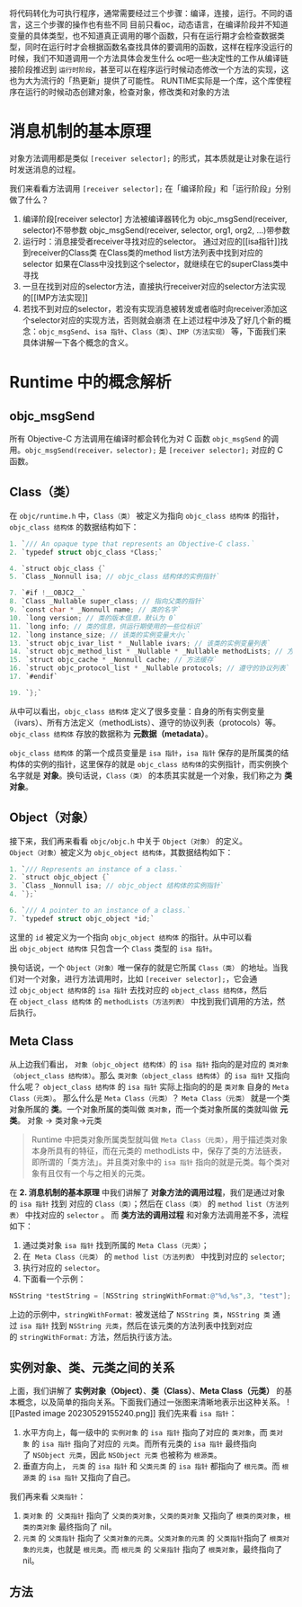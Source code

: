 将代码转化为可执行程序，通常需要经过三个步骤：编译，连接，运行。不同的语言，这三个步骤的操作也有些不同
目前只看oc，动态语言，在编译阶段并不知道变量的具体类型，也不知道真正调用的哪个函数，只有在运行期才会检查数据类型，同时在运行时才会根据函数名查找具体的要调用的函数，这样在程序没运行的时候，我们不知道调用一个方法具体会发生什么
oc吧一些决定性的工作从编译链接阶段推迟到 `运行时阶段`，甚至可以在程序运行时候动态修改一个方法的实现，这也为大为流行的「热更新」提供了可能性。
RUNTIME实际是一个库，这个库使程序在运行的时候动态创建对象，检查对象，修改类和对象的方法
# 消息机制的基本原理
对象方法调用都是类似 `[receiver selector];` 的形式，其本质就是让对象在运行时发送消息的过程。

我们来看看方法调用 `[receiver selector];` 在「编译阶段」和「运行阶段」分别做了什么？
1. 编译阶段[receiver selector] 方法被编译器转化为
objc_msgSend(receiver, selector)不带参数
objc_msgSend(receiver, selector, org1, org2, ...)带参数
2. 运行时：消息接受者receiver寻找对应的selector。
通过对应的[[isa指针]]找到receiver的Class类
在Class类的method list方法列表中找到对应的selector
如果在Class中没找到这个selector，就继续在它的superClass类中寻找
3. 一旦在找到对应的selector方法，直接执行receiver对应的selector方法实现的[[IMP方法实现]]
4. 若找不到对应的selector，若没有实现消息被转发或者临时向receiver添加这个selector对应的实现方法，否则就会崩溃
在上述过程中涉及了好几个新的概念：`objc_msgSend`、`isa 指针`、`Class（类）`、`IMP（方法实现）` 等，下面我们来具体讲解一下各个概念的含义。
# Runtime 中的概念解析
## objc_msgSend

所有 Objective-C 方法调用在编译时都会转化为对 C 函数 `objc_msgSend` 的调用。`objc_msgSend(receiver，selector);` 是 `[receiver selector];` 对应的 C 函数。
## Class（类）

在 `objc/runtime.h` 中，`Class（类）` 被定义为指向 `objc_class 结构体` 的指针，`objc_class 结构体` 的数据结构如下：
```c#
1. `/// An opaque type that represents an Objective-C class.`
2. `typedef struct objc_class *Class;`

4. `struct objc_class {`
5. `Class _Nonnull isa; // objc_class 结构体的实例指针`

7. `#if !__OBJC2__`
8. `Class _Nullable super_class; // 指向父类的指针`
9. `const char * _Nonnull name; // 类的名字`
10. `long version; // 类的版本信息，默认为 0`
11. `long info; // 类的信息，供运行期使用的一些位标识`
12. `long instance_size; // 该类的实例变量大小;`
13. `struct objc_ivar_list * _Nullable ivars; // 该类的实例变量列表`
14. `struct objc_method_list * _Nullable * _Nullable methodLists; // 方法定义的列表`
15. `struct objc_cache * _Nonnull cache; // 方法缓存`
16. `struct objc_protocol_list * _Nullable protocols; // 遵守的协议列表`
17. `#endif`

19. `};`
```
从中可以看出，`objc_class 结构体` 定义了很多变量：自身的所有实例变量（ivars）、所有方法定义（methodLists）、遵守的协议列表（protocols）等。`objc_class 结构体` 存放的数据称为 **元数据（metadata）**。

`objc_class 结构体` 的第一个成员变量是 `isa 指针`，`isa 指针` 保存的是所属类的结构体的实例的指针，这里保存的就是 `objc_class 结构体`的实例指针，而实例换个名字就是 **对象**。换句话说，`Class（类）` 的本质其实就是一个对象，我们称之为 **类对象**。
## Object（对象）
接下来，我们再来看看 `objc/objc.h` 中关于 `Object（对象）` 的定义。  
`Object（对象）`被定义为 `objc_object 结构体`，其数据结构如下：
```c#
1. `/// Represents an instance of a class.`
2. `struct objc_object {`
3. `Class _Nonnull isa; // objc_object 结构体的实例指针`
4. `};`

6. `/// A pointer to an instance of a class.`
7. `typedef struct objc_object *id;`
```
这里的 `id` 被定义为一个指向 `objc_object 结构体` 的指针。从中可以看出 `objc_object 结构体` 只包含一个 `Class` 类型的 `isa 指针`。

换句话说，一个 `Object（对象）`唯一保存的就是它所属 `Class（类）` 的地址。当我们对一个对象，进行方法调用时，比如 `[receiver selector];`，它会通过 `objc_object 结构体`的 `isa 指针` 去找对应的 `object_class 结构体`，然后在 `object_class 结构体` 的 `methodLists（方法列表）` 中找到我们调用的方法，然后执行。
## Meta Class
从上边我们看出， `对象（objc_object 结构体）`的 `isa 指针` 指向的是对应的 `类对象（object_class 结构体）`。那么 `类对象（object_class 结构体`）的 `isa 指针` 又指向什么呢？
`object_class 结构体` 的 `isa 指针` 实际上指向的的是 `类对象` 自身的 `Meta Class（元类）`。
那么什么是 `Meta Class（元类）`？
`Meta Class（元类）` 就是一个类对象所属的 **类**。一个对象所属的类叫做 `类对象`，而一个类对象所属的类就叫做 **元类**。
对象 -> 类对象->元类
> Runtime 中把类对象所属类型就叫做 `Meta Class（元类）`，用于描述类对象本身所具有的特征，而在元类的 methodLists 中，保存了类的方法链表，即所谓的「类方法」。并且类对象中的 `isa 指针` 指向的就是元类。每个类对象有且仅有一个与之相关的元类。

在 **2. 消息机制的基本原理** 中我们讲解了 **对象方法的调用过程**，我们是通过对象的 `isa 指针` 找到 对应的 `Class（类）`；然后在 `Class（类）` 的 `method list（方法列表）` 中找对应的 `selector` 。
而 **类方法的调用过程** 和对象方法调用差不多，流程如下：

1. 通过类对象 `isa 指针` 找到所属的 `Meta Class（元类）`；
2. 在  `Meta Class（元类）` 的 `method list（方法列表）` 中找到对应的 `selector`;
3. 执行对应的 `selector`。
4. 下面看一个示例：

```objective-c
NSString *testString = [NSString stringWithFormat:@"%d,%s",3, "test"];
```

上边的示例中，`stringWithFormat:` 被发送给了 `NSString 类`，`NSString 类` 通过 `isa 指针` 找到 `NSString 元类`，然后在该元类的方法列表中找到对应的 `stringWithFormat:` 方法，然后执行该方法。
## 实例对象、类、元类之间的关系
上面，我们讲解了 **实例对象（Object）**、**类（Class）**、**Meta Class（元类）** 的基本概念，以及简单的指向关系。下面我们通过一张图来清晰地表示出这种关系。
![[Pasted image 20230529155240.png]]
我们先来看 `isa 指针`：

1. 水平方向上，每一级中的 `实例对象` 的 `isa 指针` 指向了对应的 `类对象`，而 `类对象` 的 `isa 指针` 指向了对应的 `元类`。而所有元类的 `isa 指针` 最终指向了 `NSObject 元类`，因此 `NSObject 元类` 也被称为 `根源类`。
2. 垂直方向上， `元类` 的 `isa 指针` 和 `父类元类` 的 `isa 指针` 都指向了 `根元类`。而 `根源类` 的 `isa 指针` 又指向了自己。

我们再来看 `父类指针`：

1. `类对象` 的  `父类指针` 指向了 `父类的类对象`，`父类的类对象` 又指向了 `根类的类对象`，`根类的类对象` 最终指向了 nil。
2. `元类` 的 `父类指针` 指向了 `父类对象的元类`。`父类对象的元类` 的 `父类指针`指向了 `根类对象的元类`，也就是 `根元类`。而 `根元类` 的 `父亲指针` 指向了 `根类对象`，最终指向了 nil。
## 方法